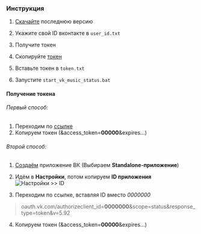 ### Инструкция

1. [Скачайте](https://github.com/WILDDIP/VKMUSICBOT-RPC/releases "Скачайте") последнюю версию

2. Укажите свой ID вконтакте в `user_id.txt`

3. Получите токен

4. Скопируйте [токен](#получение-токена "токен")

5. Вставьте токен в `token.txt`

6. Запустите `start_vk_music_status.bat`

#### Получение токена
###### Первый способ:
1. Переходим по [ссылке](https://oauth.vk.com/authorize?client_id=6829848&scope=status&response_type=token&v=5.92 "ссылке")
2. Копируем токен (&access_token=**00000**&expires...)

###### Второй способ:
1. [Создаём](https://vk.com/editapp?act=create "Создаём") приложение ВК (Выбираем **Standalone-приложение**)

2. Идём в **Настройки**, потом копируем **ID приложения**
![Настройки >> ID](https://i.imgur.com/FcrG3X1.png "Настройки >> ID")

3. Переходим по ссылке, вставляя ID вместо *0000000*
>oauth.vk.com/authorizeclient_id=**0000000**&scope=status&response_type=token&v=5.92

4. Копируем токен (&access_token=**00000**&expires...)

